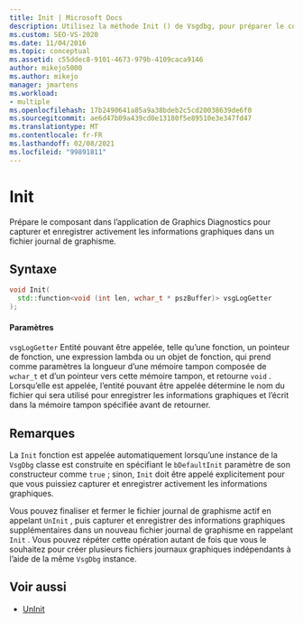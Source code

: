 ```yaml
---
title: Init | Microsoft Docs
description: Utilisez la méthode Init () de Vsgdbg, pour préparer le composant dans l’application de Graphics Diagnostics pour enregistrer des informations graphiques.
ms.custom: SEO-VS-2020
ms.date: 11/04/2016
ms.topic: conceptual
ms.assetid: c55ddec8-9101-4673-979b-4109caca9146
author: mikejo5000
ms.author: mikejo
manager: jmartens
ms.workload:
- multiple
ms.openlocfilehash: 17b2490641a85a9a38bdeb2c5cd20038639de6f0
ms.sourcegitcommit: ae6d47b09a439cd0e13180f5e89510e3e347fd47
ms.translationtype: MT
ms.contentlocale: fr-FR
ms.lasthandoff: 02/08/2021
ms.locfileid: "99891811"
---
```

# <a name="init"></a>Init
Prépare le composant dans l’application de Graphics Diagnostics pour capturer et enregistrer activement les informations graphiques dans un fichier journal de graphisme.

## <a name="syntax"></a>Syntaxe

```C++
void Init(
  std::function<void (int len, wchar_t * pszBuffer)> vsgLogGetter
);
```

#### <a name="parameters"></a>Paramètres
 `vsgLogGetter` Entité pouvant être appelée, telle qu’une fonction, un pointeur de fonction, une expression lambda ou un objet de fonction, qui prend comme paramètres la longueur d’une mémoire tampon composée de `wchar_t` et d’un pointeur vers cette mémoire tampon, et retourne `void` . Lorsqu’elle est appelée, l’entité pouvant être appelée détermine le nom du fichier qui sera utilisé pour enregistrer les informations graphiques et l’écrit dans la mémoire tampon spécifiée avant de retourner.

## <a name="remarks"></a>Remarques
 La `Init` fonction est appelée automatiquement lorsqu’une instance de la `VsgDbg` classe est construite en spécifiant le `bDefaultInit` paramètre de son constructeur comme `true` ; sinon, `Init` doit être appelé explicitement pour que vous puissiez capturer et enregistrer activement les informations graphiques.

 Vous pouvez finaliser et fermer le fichier journal de graphisme actif en appelant `UnInit` , puis capturer et enregistrer des informations graphiques supplémentaires dans un nouveau fichier journal de graphisme en rappelant `Init` . Vous pouvez répéter cette opération autant de fois que vous le souhaitez pour créer plusieurs fichiers journaux graphiques indépendants à l’aide de la même `VsgDbg` instance.

## <a name="see-also"></a>Voir aussi
- [UnInit](init.md)
